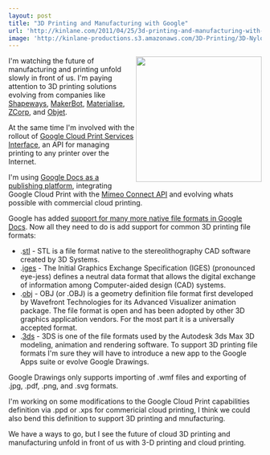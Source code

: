 ```yaml
---
layout: post
title: "3D Printing and Manufacturing with Google"
url: 'http://kinlane.com/2011/04/25/3d-printing-and-manufacturing-with-google/'
image: 'http://kinlane-productions.s3.amazonaws.com/3D-Printing/3D-Nylon-Bike.jpg'
---
```


<img class="c1" src="http://kinlane-productions.s3.amazonaws.com/3D-Printing/3D-Nylon-Bike.jpg" alt="" width="250" align="right" />I'm watching the future of manufacturing and printing unfold slowly in front of us. I'm paying attention to 3D printing solutions evolving from companies like [Shapeways][1], [MakerBot][2], [Materialise][3], [ZCorp][4], and [Objet][5].

At the same time I'm involved with the rollout of [Google Cloud Print Services Interface][6], an API for managing printing to any printer over the Internet.

I'm using [Google Docs as a publishing platform][7], integrating Google Cloud Print with the [Mimeo Connect API][8] and evolving whats possible with commercial cloud printing.

Google has added [support for many more native file formats in Google Docs][9]. Now all they need to do is add support for common 3D printing file formats:

  * .[stl][10] \- STL is a file format native to the stereolithography CAD software created by 3D Systems.
  * .[iges][11] \- The Initial Graphics Exchange Specification (IGES) (pronounced eye-jess) defines a neutral data format that allows the digital exchange of information among Computer-aided design (CAD) systems.
  * .[obj][12] \- OBJ (or .OBJ) is a geometry definition file format first developed by Wavefront Technologies for its Advanced Visualizer animation package. The file format is open and has been adopted by other 3D graphics application vendors. For the most part it is a universally accepted format.
  * .[3ds][13] \- 3DS is one of the file formats used by the Autodesk 3ds Max 3D modeling, animation and rendering software.
To support 3D printing file formats I'm sure they will have to introduce a new app to the Google Apps suite or evolve Google Drawings.

Google Drawings only supports importing of .wmf files and exporting of .jpg, .pdf, .png, and .svg formats.

I'm working on some modifications to the Google Cloud Print capabilities definition via .ppd or .xps for commericial cloud printing, I think we could also bend this definition to support 3D printing and mnufacturing.

We have a ways to go, but I see the future of cloud 3D printing and manufacturing unfold in front of us with 3-D printing and cloud printing.

   [1]: http://www.shapeways.com/ (Shapeways)
   [2]: http://www.makerbot.com/ (Makerbot)
   [3]: http://www.materialise.com/ (Materialise)
   [4]: http://www.zcorp.com/ (ZCorp)
   [5]: http://www.objet.com/ (Object)
   [6]: http://www.kinlane.com/2011/02/google-cloud-print-proxy-cloud-printer/ (Google Cloud Print Services Interface)
   [7]: http://www.kinlane.com/2011/02/google-docs-as-a-publishing-platform/ (Google Docs as a Publishing Platform)
   [8]: http://developer.mimeo.com (Mimeo Connect API)
   [9]: http://www.kinlane.com/2011/02/google-docs-file-formats-viewer-web-and-api/ (Support for many more native file formats in Google Docs)
   [10]: http://en.wikipedia.org/wiki/STL_(file_format) (.stl file format)
   [11]: http://en.wikipedia.org/wiki/IGES (.iges file format)
   [12]: http://en.wikipedia.org/wiki/Wavefront_.obj_file (.obj file format)
   [13]: http://en.wikipedia.org/wiki/.3ds (.3ds file format)
